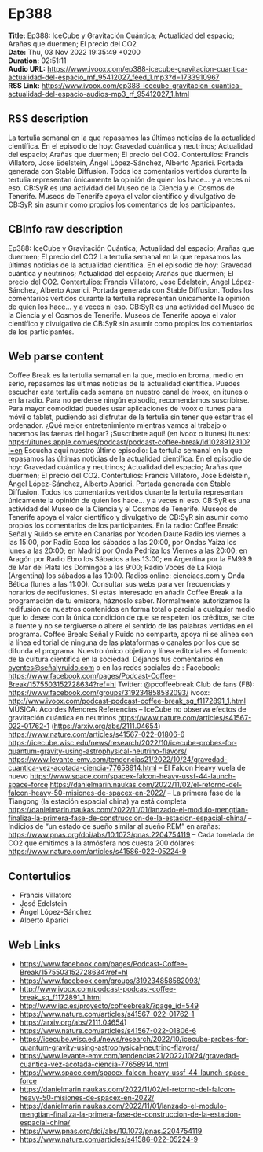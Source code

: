 # Ep388  
**Title:** Ep388: IceCube y Gravitación Cuántica; Actualidad del espacio; Arañas que duermen; El precio del CO2  
**Date:** Thu, 03 Nov 2022 19:35:49 +0200  
**Duration:** 02:51:11  
**Audio URL:** https://www.ivoox.com/ep388-icecube-gravitacion-cuantica-actualidad-del-espacio_mf_95412027_feed_1.mp3?d=1733910967  
**RSS Link:** https://www.ivoox.com/ep388-icecube-gravitacion-cuantica-actualidad-del-espacio-audios-mp3_rf_95412027_1.html  

## RSS description
La tertulia semanal en la que repasamos las últimas noticias de la actualidad científica. En el episodio de hoy: Gravedad cuántica y neutrinos; Actualidad del espacio; Arañas que duermen; El precio del CO2. Contertulios: Francis Villatoro, Jose Edelstein, Ángel López-Sánchez, Alberto Aparici. Portada generada con Stable Diffusion. Todos los comentarios vertidos durante la tertulia representan únicamente la opinión de quien los hace... y a veces ni eso. CB:SyR es una actividad del Museo de la Ciencia y el Cosmos de Tenerife. Museos de Tenerife apoya el valor científico y divulgativo de CB:SyR sin asumir como propios los comentarios de los participantes.

## CBInfo raw description
Ep388: IceCube y Gravitación Cuántica; Actualidad del espacio; Arañas que duermen; El precio del CO2
La tertulia semanal en la que repasamos las últimas noticias de la actualidad científica. En el episodio de hoy: Gravedad cuántica y neutrinos; Actualidad del espacio; Arañas que duermen; El precio del CO2. Contertulios: Francis Villatoro, Jose Edelstein, Ángel López-Sánchez, Alberto Aparici. Portada generada con Stable Diffusion. Todos los comentarios vertidos durante la tertulia representan únicamente la opinión de quien los hace... y a veces ni eso. CB:SyR es una actividad del Museo de la Ciencia y el Cosmos de Tenerife. Museos de Tenerife apoya el valor científico y divulgativo de CB:SyR sin asumir como propios los comentarios de los participantes.




## Web parse content
Coffee Break es la tertulia semanal en la que, medio en broma, medio en serio, repasamos las últimas noticias de la actualidad científica. Puedes escuchar esta tertulia cada semana en nuestro canal de ivoox, en itunes o en la radio. Para no perderse ningún episodio, recomendamos suscribirse. Para mayor comodidad puedes usar aplicaciones de ivoox o itunes para móvil o tablet, pudiendo así disfrutar de la tertulia sin tener que estar tras el ordenador. ¿Qué mejor entretenimiento mientras vamos al trabajo o hacemos las faenas del hogar? ¡Suscríbete aquí! (en ivoox o itunes) itunes: https://itunes.apple.com/es/podcast/podcast-coffee-break/id1028912310?l=en Escucha aquí nuestro último episodio: La tertulia semanal en la que repasamos las últimas noticias de la actualidad científica. En el episodio de hoy: Gravedad cuántica y neutrinos; Actualidad del espacio; Arañas que duermen; El precio del CO2. Contertulios: Francis Villatoro, Jose Edelstein, Ángel López-Sánchez, Alberto Aparici. Portada generada con Stable Diffusion. Todos los comentarios vertidos durante la tertulia representan únicamente la opinión de quien los hace… y a veces ni eso. CB:SyR es una actividad del Museo de la Ciencia y el Cosmos de Tenerife. Museos de Tenerife apoya el valor científico y divulgativo de CB:SyR sin asumir como propios los comentarios de los participantes. En la radio: Coffee Break: Señal y Ruido se emite en Canarias por Ycoden Daute Radio los viernes a las 15:00, por Radio Ecca los sábados a las 20:00, por Ondas Yaiza los lunes a las 20:00; en Madrid por Onda Pedriza los Viernes a las 20:00; en Aragón por Radio Ebro los Sábados a las 13:00; en Argentina por la FM99.9 de Mar del Plata los Domingos a las 9:00; Radio Voces de La Rioja (Argentina) los sábados a las 10:00. Radios online: cienciaes.com y Onda Bética (lunes a las 11:00). Consultar sus webs para ver frecuencias y horarios de redifusiones. Si estás interesado en añadir Coffee Break a la programación de tu emisora, háznoslo saber. Normalmente autorizamos la redifusión de nuestros contenidos en forma total o parcial a cualquier medio que lo desee con la única condición de que se respeten los créditos, se cite la fuente y no se tergiverse o altere el sentido de las palabras vertidas en el programa. Coffee Break: Señal y Ruido no comparte, apoya ni se alinea con la línea editorial de ninguna de las plataformas o canales por los que se difunda el programa. Nuestro único objetivo y línea editorial es el fomento de la cultura científica en la sociedad. Déjanos tus comentarios en oyentes@señalyruido.com o en las redes sociales de : Facebook: https://www.facebook.com/pages/Podcast-Coffee-Break/1575503152728634?ref=hl Twitter: @pcoffeebreak Club de fans (FB): https://www.facebook.com/groups/319234858582093/ ivoox: http://www.ivoox.com/podcast-podcast-coffee-break_sq_f1172891_1.html MÚSICA: Acordes Menores Referencias – IceCube no observa efectos de gravitación cuántica en neutrinos https://www.nature.com/articles/s41567-022-01762-1 (https://arxiv.org/abs/2111.04654) https://www.nature.com/articles/s41567-022-01806-6 https://icecube.wisc.edu/news/research/2022/10/icecube-probes-for-quantum-gravity-using-astrophysical-neutrino-flavors/ https://www.levante-emv.com/tendencias21/2022/10/24/gravedad-cuantica-vez-acotada-ciencia-77658914.html – El Falcon Heavy vuela de nuevo https://www.space.com/spacex-falcon-heavy-ussf-44-launch-space-force https://danielmarin.naukas.com/2022/11/02/el-retorno-del-falcon-heavy-50-misiones-de-spacex-en-2022/ – La primera fase de la Tiangong (la estación espacial china) ya está completa https://danielmarin.naukas.com/2022/11/01/lanzado-el-modulo-mengtian-finaliza-la-primera-fase-de-construccion-de-la-estacion-espacial-china/ – Indicios de “un estado de sueño similar al sueño REM” en arañas: https://www.pnas.org/doi/abs/10.1073/pnas.2204754119 – Cada tonelada de CO2 que emitimos a la atmósfera nos cuesta 200 dólares: https://www.nature.com/articles/s41586-022-05224-9

## Contertulios
- Francis Villatoro
- José Edelstein
- Ángel López-Sánchez
- Alberto Aparici
## Web Links
- https://www.facebook.com/pages/Podcast-Coffee-Break/1575503152728634?ref=hl
- https://www.facebook.com/groups/319234858582093/
- http://www.ivoox.com/podcast-podcast-coffee-break_sq_f1172891_1.html
- http://www.iac.es/proyecto/coffeebreak/?page_id=549
- https://www.nature.com/articles/s41567-022-01762-1
- https://arxiv.org/abs/2111.04654)
- https://www.nature.com/articles/s41567-022-01806-6
- https://icecube.wisc.edu/news/research/2022/10/icecube-probes-for-quantum-gravity-using-astrophysical-neutrino-flavors/
- https://www.levante-emv.com/tendencias21/2022/10/24/gravedad-cuantica-vez-acotada-ciencia-77658914.html
- https://www.space.com/spacex-falcon-heavy-ussf-44-launch-space-force
- https://danielmarin.naukas.com/2022/11/02/el-retorno-del-falcon-heavy-50-misiones-de-spacex-en-2022/
- https://danielmarin.naukas.com/2022/11/01/lanzado-el-modulo-mengtian-finaliza-la-primera-fase-de-construccion-de-la-estacion-espacial-china/
- https://www.pnas.org/doi/abs/10.1073/pnas.2204754119
- https://www.nature.com/articles/s41586-022-05224-9